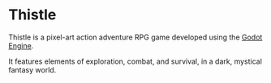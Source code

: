 # Thistle

Thistle is a pixel-art action adventure RPG game developed using the [Godot Engine](https://godotengine.org/). 

It features elements of exploration, combat, and survival, in a dark, mystical fantasy world.